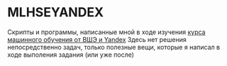 # MLHSEYANDEX
Скрипты и программы, написанные мной в ходе изучения [курса машинного обучения от ВШЭ и Yandex](https://www.coursera.org/learn/vvedenie-mashinnoe-obuchenie/)
Здесь нет решения непосредственно задач, только полезные вещи, которые я написал в ходе выполения задания (или уже после)
